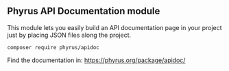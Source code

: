 ## Phyrus API Documentation module

This module lets you easily build an API documentation page in your project just by placing JSON files along the project.

    composer require phyrus/apidoc

Find the documentation in: https://phyrus.org/package/apidoc/